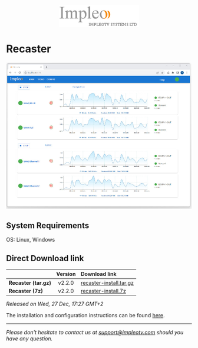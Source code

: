 
<div align="center">
  <a >
    <img src="images/impleo_logo.png" alt="Logo" >
  </a>
</div>

# Recaster

![Recaster](images/recaster-main-sm.jpg)  


## System Requirements

OS: Linux, Windows


## Direct Download link

|          | Version             | Download link                                                           | 
|:---------|:-------------------:|:------------------------------------------------------------------------|
| **Recaster (tar.gz)** |  v2.2.0 | [recaster-install.tar.gz](https://github.com/impleotv/recaster-release/releases/download/v2.2.0/recaster-install.tar.gz)  | 
| **Recaster (7z)** |  v2.2.0 | [recaster-install.7z](https://github.com/impleotv/recaster-release/releases/download/v2.2.0/recaster-install.7z)  | 

*Released on Wed, 27 Dec, 17:27 GMT+2*


The installation and configuration instructions can be found [here](https://impleotv.com/content/recaster/help/).


----  
*Please don't hesitate to contact us at support@impleotv.com should you have any question.*
